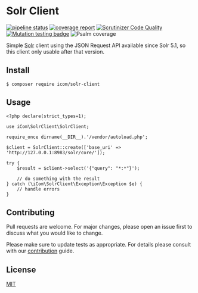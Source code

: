 # Solr Client

[![pipeline status][0]][1]
[![coverage report][2]][3]
[![Scrutinizer Code Quality][7]][8]
[![Mutation testing badge][9]][10]
![Psalm coverage][11]

Simple [Solr][4] client using the JSON Request API available since Solr 5.1,
so this client only usable after that version.

## Install

    $ composer require icom/solr-client

## Usage

    <?php declare(strict_types=1);

    use iCom\SolrClient\SolrClient;

    require_once dirname(__DIR__).'/vendor/autoload.php';

    $client = SolrClient::create(['base_uri' => 'http://127.0.0.1:8983/solr/core/']);

    try {
        $result = $client->select('{"query": "*:*"}');

        // do something with the result
    } catch (\iCom\SolrClient\Exception\Exception $e) {
        // handle errors
    }


## Contributing

Pull requests are welcome. For major changes, please open an issue first to discuss what you would like to change.

Please make sure to update tests as appropriate. For details please consult with our [contribution][5] guide.


## License

[MIT][6]

[0]: https://github.com/ingatlancom/solr-client-symfony/workflows/CI/badge.svg
[1]: https://github.com/ingatlancom/solr-client-symfony/actions?workflow=CI
[2]: https://codecov.io/gh/ingatlancom/solr-client-symfony/branch/master/graph/badge.svg
[3]: https://codecov.io/gh/ingatlancom/solr-client-symfony
[4]: https://lucene.apache.org/solr/
[5]: CONTRIBUTING.md
[6]: https://choosealicense.com/licenses/mit/
[7]: https://scrutinizer-ci.com/g/ingatlancom/solr-client-symfony/badges/quality-score.png?b=master
[8]: https://scrutinizer-ci.com/g/ingatlancom/solr-client-symfony/?branch=master
[9]: https://badge.stryker-mutator.io/github.com/ingatlancom/solr-client-symfony/master?syle=flat
[10]: https://dashboard.stryker-mutator.io/reports/github.com/ingatlancom/solr-client-symfony/master
[11]: https://shepherd.dev/github/ingatlancom/solr-client-symfony/coverage.svg
